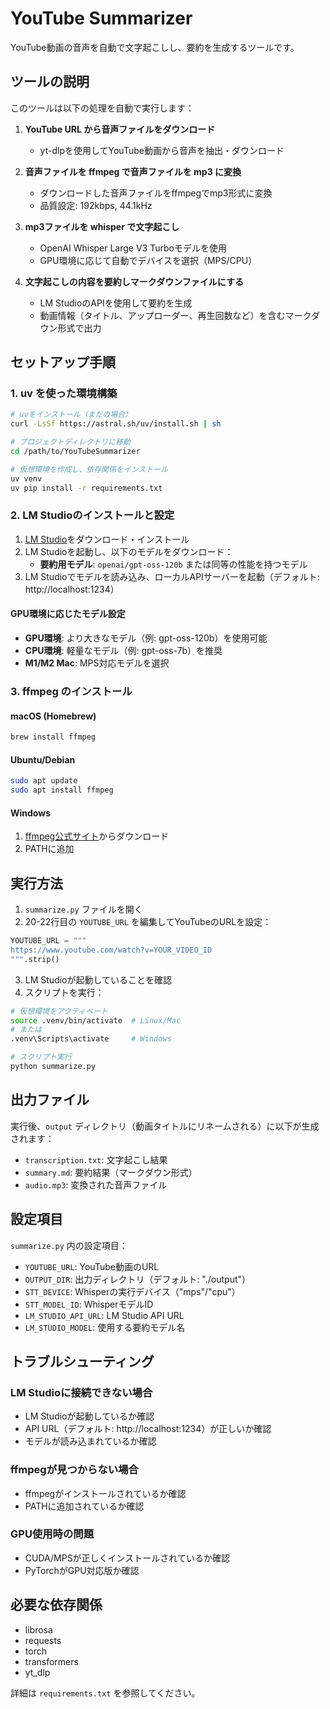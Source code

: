 # YouTube Summarizer

YouTube動画の音声を自動で文字起こしし、要約を生成するツールです。

## ツールの説明

このツールは以下の処理を自動で実行します：

1. **YouTube URL から音声ファイルをダウンロード**
   - yt-dlpを使用してYouTube動画から音声を抽出・ダウンロード

2. **音声ファイルを ffmpeg で音声ファイルを mp3 に変換**
   - ダウンロードした音声ファイルをffmpegでmp3形式に変換
   - 品質設定: 192kbps, 44.1kHz

3. **mp3ファイルを whisper で文字起こし**
   - OpenAI Whisper Large V3 Turboモデルを使用
   - GPU環境に応じて自動でデバイスを選択（MPS/CPU）

4. **文字起こしの内容を要約しマークダウンファイルにする**
   - LM StudioのAPIを使用して要約を生成
   - 動画情報（タイトル、アップローダー、再生回数など）を含むマークダウン形式で出力

## セットアップ手順

### 1. uv を使った環境構築

```bash
# uvをインストール（まだの場合）
curl -LsSf https://astral.sh/uv/install.sh | sh

# プロジェクトディレクトリに移動
cd /path/to/YouTubeSummarizer

# 仮想環境を作成し、依存関係をインストール
uv venv
uv pip install -r requirements.txt
```

### 2. LM Studioのインストールと設定

1. [LM Studio](https://lmstudio.ai/)をダウンロード・インストール
2. LM Studioを起動し、以下のモデルをダウンロード：
   - **要約用モデル**: `openai/gpt-oss-120b` または同等の性能を持つモデル
3. LM Studioでモデルを読み込み、ローカルAPIサーバーを起動（デフォルト: http://localhost:1234）

#### GPU環境に応じたモデル設定

- **GPU環境**: より大きなモデル（例: gpt-oss-120b）を使用可能
- **CPU環境**: 軽量なモデル（例: gpt-oss-7b）を推奨
- **M1/M2 Mac**: MPS対応モデルを選択

### 3. ffmpeg のインストール

#### macOS (Homebrew)
```bash
brew install ffmpeg
```

#### Ubuntu/Debian
```bash
sudo apt update
sudo apt install ffmpeg
```

#### Windows
1. [ffmpeg公式サイト](https://ffmpeg.org/download.html)からダウンロード
2. PATHに追加

## 実行方法

1. `summarize.py` ファイルを開く
2. 20-22行目の `YOUTUBE_URL` を編集してYouTubeのURLを設定：

```python
YOUTUBE_URL = """
https://www.youtube.com/watch?v=YOUR_VIDEO_ID
""".strip()
```

3. LM Studioが起動していることを確認
4. スクリプトを実行：

```bash
# 仮想環境をアクティベート
source .venv/bin/activate  # Linux/Mac
# または
.venv\Scripts\activate     # Windows

# スクリプト実行
python summarize.py
```

## 出力ファイル

実行後、`output` ディレクトリ（動画タイトルにリネームされる）に以下が生成されます：

- `transcription.txt`: 文字起こし結果
- `summary.md`: 要約結果（マークダウン形式）
- `audio.mp3`: 変換された音声ファイル

## 設定項目

`summarize.py` 内の設定項目：

- `YOUTUBE_URL`: YouTube動画のURL
- `OUTPUT_DIR`: 出力ディレクトリ（デフォルト: "./output"）
- `STT_DEVICE`: Whisperの実行デバイス（"mps"/"cpu"）
- `STT_MODEL_ID`: WhisperモデルID
- `LM_STUDIO_API_URL`: LM Studio API URL
- `LM_STUDIO_MODEL`: 使用する要約モデル名

## トラブルシューティング

### LM Studioに接続できない場合
- LM Studioが起動しているか確認
- API URL（デフォルト: http://localhost:1234）が正しいか確認
- モデルが読み込まれているか確認

### ffmpegが見つからない場合
- ffmpegがインストールされているか確認
- PATHに追加されているか確認

### GPU使用時の問題
- CUDA/MPSが正しくインストールされているか確認
- PyTorchがGPU対応版か確認

## 必要な依存関係

- librosa
- requests
- torch
- transformers
- yt_dlp

詳細は `requirements.txt` を参照してください。
